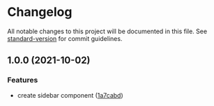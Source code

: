 # Changelog

All notable changes to this project will be documented in this file. See [standard-version](https://github.com/conventional-changelog/standard-version) for commit guidelines.

## 1.0.0 (2021-10-02)

### Features

- create sidebar component ([1a7cabd](https://github.com/giftdavid101/appointment-schedular/commits1a7cabdb9c7e113a8682ceb351649859bfc66ff6))
